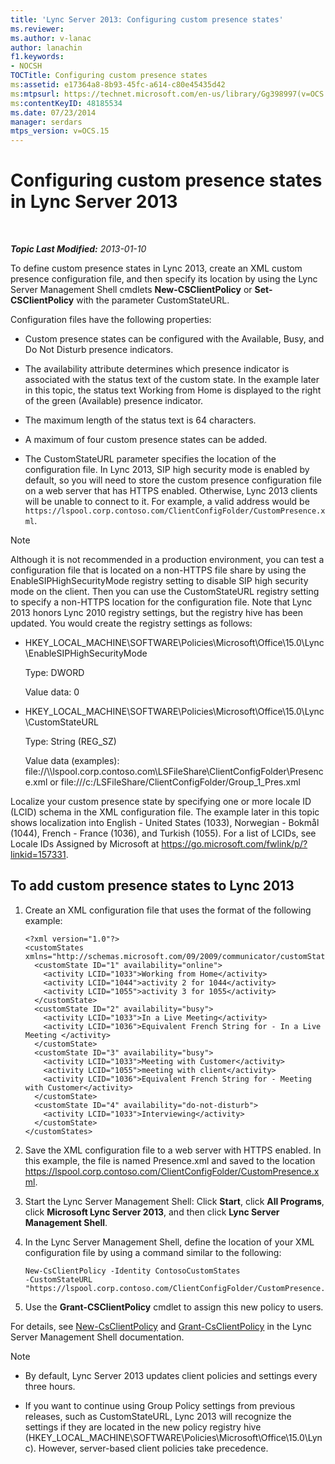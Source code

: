 ```yaml
---
title: 'Lync Server 2013: Configuring custom presence states'
ms.reviewer: 
ms.author: v-lanac
author: lanachin
f1.keywords:
- NOCSH
TOCTitle: Configuring custom presence states
ms:assetid: e17364a8-8b93-45fc-a614-c80e45435d42
ms:mtpsurl: https://technet.microsoft.com/en-us/library/Gg398997(v=OCS.15)
ms:contentKeyID: 48185534
ms.date: 07/23/2014
manager: serdars
mtps_version: v=OCS.15
---
```


<div data-xmlns="http://www.w3.org/1999/xhtml">

<div class="topic" data-xmlns="http://www.w3.org/1999/xhtml" data-msxsl="urn:schemas-microsoft-com:xslt" data-cs="https://msdn.microsoft.com/">

<div data-asp="https://msdn2.microsoft.com/asp">

# Configuring custom presence states in Lync Server 2013

</div>

<div id="mainSection">

<div id="mainBody">

<span> </span>

_**Topic Last Modified:** 2013-01-10_

To define custom presence states in Lync 2013, create an XML custom presence configuration file, and then specify its location by using the Lync Server Management Shell cmdlets **New-CSClientPolicy** or **Set-CSClientPolicy** with the parameter CustomStateURL.

Configuration files have the following properties:

  - Custom presence states can be configured with the Available, Busy, and Do Not Disturb presence indicators.

  - The availability attribute determines which presence indicator is associated with the status text of the custom state. In the example later in this topic, the status text Working from Home is displayed to the right of the green (Available) presence indicator.

  - The maximum length of the status text is 64 characters.

  - A maximum of four custom presence states can be added.

  - The CustomStateURL parameter specifies the location of the configuration file. In Lync 2013, SIP high security mode is enabled by default, so you will need to store the custom presence configuration file on a web server that has HTTPS enabled. Otherwise, Lync 2013 clients will be unable to connect to it. For example, a valid address would be `https://lspool.corp.contoso.com/ClientConfigFolder/CustomPresence.xml`.

<div>


> [!NOTE]  
> Although it is not recommended in a production environment, you can test a configuration file that is located on a non-HTTPS file share by using the EnableSIPHighSecurityMode registry setting to disable SIP high security mode on the client. Then you can use the CustomStateURL registry setting to specify a non-HTTPS location for the configuration file. Note that Lync 2013 honors Lync 2010 registry settings, but the registry hive has been updated. You would create the registry settings as follows: 
> <UL>
> <LI>
> <P>HKEY_LOCAL_MACHINE\SOFTWARE\Policies\Microsoft\Office\15.0\Lync\EnableSIPHighSecurityMode</P>
> <P>Type: DWORD</P>
> <P>Value data: 0</P>
> <LI>
> <P>HKEY_LOCAL_MACHINE\SOFTWARE\Policies\Microsoft\Office\15.0\Lync\CustomStateURL</P>
> <P>Type: String (REG_SZ)</P>
> <P>Value data (examples): file://\\lspool.corp.contoso.com\LSFileShare\ClientConfigFolder\Presence.xml or file:///c:/LSFileShare/ClientConfigFolder/Group_1_Pres.xml</P></LI></UL>



</div>

Localize your custom presence state by specifying one or more locale ID (LCID) schema in the XML configuration file. The example later in this topic shows localization into English - United States (1033), Norwegian - Bokmål (1044), French - France (1036), and Turkish (1055). For a list of LCIDs, see Locale IDs Assigned by Microsoft at <https://go.microsoft.com/fwlink/p/?linkid=157331>.

<div>

## To add custom presence states to Lync 2013

1.  Create an XML configuration file that uses the format of the following example:
    
        <?xml version="1.0"?>
        <customStates xmlns="http://schemas.microsoft.com/09/2009/communicator/customStates">
          <customState ID="1" availability="online">
            <activity LCID="1033">Working from Home</activity>
            <activity LCID="1044">activity 2 for 1044</activity>
            <activity LCID="1055">activity 3 for 1055</activity>
          </customState>
          <customState ID="2" availability="busy">
            <activity LCID="1033">In a Live Meeting</activity>
            <activity LCID="1036">Equivalent French String for - In a Live Meeting </activity>
          </customState>
          <customState ID="3" availability="busy">
            <activity LCID="1033">Meeting with Customer</activity>
            <activity LCID="1055">meeting with client</activity>
            <activity LCID="1036">Equivalent French String for - Meeting with Customer</activity>
          </customState>
          <customState ID="4" availability="do-not-disturb">
            <activity LCID="1033">Interviewing</activity>
          </customState>
        </customStates>

2.  Save the XML configuration file to a web server with HTTPS enabled. In this example, the file is named Presence.xml and saved to the location https://lspool.corp.contoso.com/ClientConfigFolder/CustomPresence.xml.

3.  Start the Lync Server Management Shell: Click **Start**, click **All Programs**, click **Microsoft Lync Server 2013**, and then click **Lync Server Management Shell**.

4.  In the Lync Server Management Shell, define the location of your XML configuration file by using a command similar to the following:
    
        New-CsClientPolicy -Identity ContosoCustomStates 
        -CustomStateURL "https://lspool.corp.contoso.com/ClientConfigFolder/CustomPresence.xml"

5.  Use the **Grant-CSClientPolicy** cmdlet to assign this new policy to users.

For details, see [New-CsClientPolicy](https://docs.microsoft.com/powershell/module/skype/New-CsClientPolicy) and [Grant-CsClientPolicy](https://docs.microsoft.com/powershell/module/skype/Grant-CsClientPolicy) in the Lync Server Management Shell documentation.

<div>


> [!NOTE]  
> <UL>
> <LI>
> <P>By default, Lync Server 2013&nbsp;updates client policies and settings every three hours.</P>
> <LI>
> <P>If you want to continue using Group Policy settings from previous releases, such as CustomStateURL, Lync 2013 will recognize the settings if they are located in the new policy registry hive (HKEY_LOCAL_MACHINE\SOFTWARE\Policies\Microsoft\Office\15.0\Lync). However, server-based client policies take precedence.</P></LI></UL>



</div>

</div>

</div>

<span> </span>

</div>

</div>

</div>

